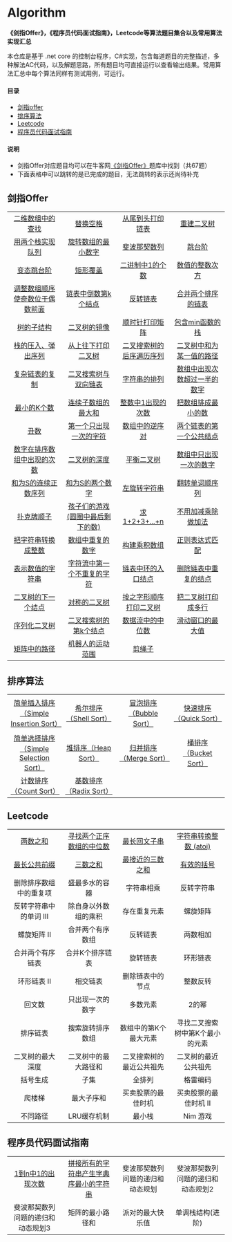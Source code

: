 # Algorithm
<!-- [![license](https://badgen.net/github/license/doocs/leetcode?color=green)](https://github.com/doocs/coding-interview/blob/master/LICENSE)
[![stars](https://badgen.net/github/stars/doocs/coding-interview)](https://github.com/doocs/coding-interview/stargazers)
[![issues](https://badgen.net/github/open-issues/doocs/coding-interview)](https://github.com/doocs/coding-interview/issues)
[![forks](https://img.shields.io/github/forks/doocs/coding-interview.svg)](https://github.com/doocs/coding-interview/network/members)
[![PRs Welcome](https://badgen.net/badge/PRs/welcome/green)](http://makeapullrequest.com) -->

**《剑指Offer》，《程序员代码面试指南》，Leetcode等算法题目集合以及常用算法实现汇总**

本仓库是基于 .net core 的控制台程序，C#实现，包含每道题目的完整描述，多种解法AC代码，以及解题思路，所有题目均可直接运行以查看输出结果。常用算法汇总中每个算法同样有测试用例，可运行。

#### 目录
* [剑指offer](#剑指offer)  
* [排序算法](#排序算法)  
* [Leetcode](#Leetcode)  
* [程序员代码面试指南](#程序员代码面试指南)  

#### 说明
* 剑指Offer对应题目均可以在牛客网[《剑指Offer》](https://www.nowcoder.com/ta/coding-interviews)题库中找到（共67题）
* 下面表格中可以跳转的是已完成的题目，无法跳转的表示还尚待补充

## 剑指Offer
<table><tbody>

<tr>
<td width="25%" align="center">
<a href="%E5%89%91%E6%8C%87offer/Find.cs">二维数组中的查找</a>
</td>
<td width="25%" align="center">
<a href="%E5%89%91%E6%8C%87offer/ReplaceSpace.cs">替换空格</a>
</td>
<td width="25%" align="center">
<a href="%E5%89%91%E6%8C%87offer/PrintListFromTailToHead.cs">从尾到头打印链表</a>
</td>
<td width="25%" align="center">
<a href="%E5%89%91%E6%8C%87offer/ReConstructBinaryTree.cs">重建二叉树</a>
</td>
</tr>

<tr>
<td width="25%" align="center">
<a href="%E5%89%91%E6%8C%87offer/SimulateQueueWithStack.cs">用两个栈实现队列</a>
</td>
<td width="25%" align="center">
<a href="%E5%89%91%E6%8C%87offer/MinNumberInRotateArray.cs">旋转数组的最小数字</a>
</td>
<td width="25%" align="center">
<a href="%E5%89%91%E6%8C%87offer/Fibonacci.cs">斐波那契数列</a>
</td>
<td width="25%" align="center">
<a href="%E5%89%91%E6%8C%87offer/JumpFloor.cs">跳台阶</a>
</td>
</tr>

<tr>
<td width="25%" align="center">
<a href="%E5%89%91%E6%8C%87offer/JumpFloorII.cs">变态跳台阶</a>
</td>
<td width="25%" align="center">
<a href="%E5%89%91%E6%8C%87offer/RectCover.cs">矩形覆盖</a>
</td>
<td width="25%" align="center">
<a href="%E5%89%91%E6%8C%87offer/NumberOf1.cs">二进制中1的个数</a>
</td>
<td width="25%" align="center">
<a href="%E5%89%91%E6%8C%87offer/Power.cs">数值的整数次方</a>
</td>
</tr>

<tr>
<td width="25%" align="center">
<a href="%E5%89%91%E6%8C%87offer/ReOrderArray.cs">调整数组顺序使奇数位于偶数前面</a>
</td>
<td width="25%" align="center">
<a href="%E5%89%91%E6%8C%87offer/FindKthToTail.cs">链表中倒数第k个结点</a>
</td>
<td width="25%" align="center">
<a href="%E5%89%91%E6%8C%87offer/ReverseList.cs">反转链表</a>
</td>
<td width="25%" align="center">
<a href="%E5%89%91%E6%8C%87offer/Merge.cs">合并两个排序的链表</a>
</td>
</tr>

<tr>
<td width="25%" align="center">
<a href="%E5%89%91%E6%8C%87offer/HasSubtree.cs">树的子结构</a>
</td>
<td width="25%" align="center">
<a href="%E5%89%91%E6%8C%87offer/Mirror.cs">二叉树的镜像</a>
</td>
<td width="25%" align="center">
<a href="%E5%89%91%E6%8C%87offer/PrintMatrix.cs">顺时针打印矩阵</a>
</td>
<td width="25%" align="center">
<a href="%E5%89%91%E6%8C%87offer/StackWithMin.cs">包含min函数的栈</a>
</td>
</tr>

<tr>
<td width="25%" align="center">
<a href="%E5%89%91%E6%8C%87offer/IsPopOrder.cs">栈的压入、弹出序列</a>
</td>
<td width="25%" align="center">
<a href="%E5%89%91%E6%8C%87offer/PrintFromTopToBottom.cs">从上往下打印二叉树</a>
</td>
<td width="25%" align="center">
<a href="%E5%89%91%E6%8C%87offer/VerifySquenceOfBST.cs">二叉搜索树的后序遍历序列</a>
</td>
<td width="25%" align="center">
<a href="%E5%89%91%E6%8C%87offer/FindPath.cs">二叉树中和为某一值的路径</a>
</td>
</tr>


<tr>
<td width="25%" align="center">
<a href="%E5%89%91%E6%8C%87offer/RandomListNode.cs">复杂链表的复制</a>
</td>
<td width="25%" align="center">
<a href="%E5%89%91%E6%8C%87offer/Convert.cs">二叉搜索树与双向链表</a>
</td>
<td width="25%" align="center">
<a href="%E5%89%91%E6%8C%87offer/Permutation.cs">字符串的排列</a>
</td>
<td width="25%" align="center">
<a href="%E5%89%91%E6%8C%87offer/MoreThanHalfNum.cs">数组中出现次数超过一半的数字</a>
</td>
</tr>

<tr>
<td width="25%" align="center">
<a href="%E5%89%91%E6%8C%87offer/GetLeastNumbers.cs">最小的K个数</a>
</td>
<td width="25%" align="center">
<a href="%E5%89%91%E6%8C%87offer/FindGreatestSumOfSubArray.cs">连续子数组的最大和</a>
</td>
<td width="25%" align="center">
<a href="%E5%89%91%E6%8C%87offer/NumberOf1Between1AndN.cs">整数中1出现的次数</a>
</td>
<td width="25%" align="center">
<a href="%E5%89%91%E6%8C%87offer/PrintMinNumber.cs">把数组排成最小的数</a>
</td>
</tr>


<tr>
<td width="25%" align="center">
<a href="%E5%89%91%E6%8C%87offer/GetUglyNumber.cs">丑数</a>
</td>

<td width="25%" align="center">
<a href="%E5%89%91%E6%8C%87offer/FirstNotRepeatingChar.cs">第一个只出现一次的字符</a>
</td>

<td width="25%" align="center">
<a href="%E5%89%91%E6%8C%87offer/InversePairs.cs">数组中的逆序对</a>
</td>

<td width="25%" align="center">
<a href="%E5%89%91%E6%8C%87offer/FindFirstCommonNode.cs">两个链表的第一个公共结点</a>
</td>

</tr>

<tr>
<td width="25%" align="center">
<a href="%E5%89%91%E6%8C%87offer/GetNumberOfK.cs">数字在排序数组中出现的次数</a>
</td>
<td width="25%" align="center">
<a href="%E5%89%91%E6%8C%87offer/TreeDepth.cs">二叉树的深度</a>
</td>
<td width="25%" align="center">
<a href="%E5%89%91%E6%8C%87offer/IsBalanced.cs">平衡二叉树</a>
</td>
<td width="25%" align="center">
<a href="%E5%89%91%E6%8C%87offer/FindNumsAppearOnce.cs">数组中只出现一次的数字</a>
</td>
</tr>

<tr>
<td width="25%" align="center">
<a href="%E5%89%91%E6%8C%87offer/FindContinuousSequence.cs">和为S的连续正数序列</a>
</td>
<td width="25%" align="center">
<a href="%E5%89%91%E6%8C%87offer/FindNumbersWithSum.cs">和为S的两个数字</a>
</td>
<td width="25%" align="center">
<a href="%E5%89%91%E6%8C%87offer/LeftRotateString.cs">左旋转字符串</a>
</td>
<td width="25%" align="center">
<a href="%E5%89%91%E6%8C%87offer/ReverseSentence.cs">翻转单词顺序列</a>
</td>
</tr>

<tr>
<td width="25%" align="center">
<a href="%E5%89%91%E6%8C%87offer/IsContinuous.cs">扑克牌顺子</a>
</td>
<td width="25%" align="center">
<a href="%E5%89%91%E6%8C%87offer/LastRemaining.cs">孩子们的游戏(圆圈中最后剩下的数)</a>
</td>
<td width="25%" align="center">
<a href="%E5%89%91%E6%8C%87offer/Sum.cs">求1+2+3+...+n</a>
</td>
<td width="25%" align="center">
<a href="%E5%89%91%E6%8C%87offer/Add.cs">不用加减乘除做加法</a>
</td>
</tr>

<tr>
<td width="25%" align="center">
<a href="%E5%89%91%E6%8C%87offer/StrToInt.cs">把字符串转换成整数</a>
</td>
<td width="25%" align="center">
<a href="%E5%89%91%E6%8C%87offer/Duplicate.cs">数组中重复的数字</a>
</td>
<td width="25%" align="center">
<a href="%E5%89%91%E6%8C%87offer/Multiply.cs">构建乘积数组</a>
</td>
<td width="25%" align="center">
<a href="%E5%89%91%E6%8C%87offer/Match.cs">正则表达式匹配</a>
</td>
</tr>

<tr>
<td width="25%" align="center">
<a href="%E5%89%91%E6%8C%87offer/IsNumeric.cs">表示数值的字符串</a>
</td>
<td width="25%" align="center">
<a href="%E5%89%91%E6%8C%87offer/FirstAppearingOnce.cs">字符流中第一个不重复的字符</a>
</td>
<td width="25%" align="center">
<a href="%E5%89%91%E6%8C%87offer/EntryNodeOfLoop.cs">链表中环的入口结点</a>
</td>
<td width="25%" align="center">
<a href="%E5%89%91%E6%8C%87offer/DeleteDuplication.cs">删除链表中重复的结点</a>
</td>
</tr>

<tr>
<td width="25%" align="center">
<a href="%E5%89%91%E6%8C%87offer/GetNext.cs">二叉树的下一个结点</a>
</td>
<td width="25%" align="center">
<a href="%E5%89%91%E6%8C%87offer/IsSymmetrical.cs">对称的二叉树</a>
</td>
<td width="25%" align="center">
<a href="%E5%89%91%E6%8C%87offer/PrintTree.cs">按之字形顺序打印二叉树</a>
</td>
<td width="25%" align="center">
<a href="%E5%89%91%E6%8C%87offer/PrintTree2.cs">把二叉树打印成多行</a>
</td>
</tr>

<tr>
<td width="25%" align="center">
<a href="%E5%89%91%E6%8C%87offer/SerializeTree.cs">序列化二叉树</a>
</td>
<td width="25%" align="center">
<a href="%E5%89%91%E6%8C%87offer/KthNode.cs">二叉搜索树的第k个结点</a>
</td>
<td width="25%" align="center">
<a href="%E5%89%91%E6%8C%87offer/GetMedian.cs">数据流中的中位数</a>
</td>
<td width="25%" align="center">
<a href="%E5%89%91%E6%8C%87offer/MaxInWindows.cs">滑动窗口的最大值</a>
</td>
</tr>

<tr>
<td width="25%" align="center">
<a href="%E5%89%91%E6%8C%87offer/HasPath.cs">矩阵中的路径</a>
</td>
<td width="25%" align="center">
<a href="%E5%89%91%E6%8C%87offer/MovingCount.cs">机器人的运动范围</a>
</td>
<td width="25%" align="center">
<a href="%E5%89%91%E6%8C%87offer/CutRope.cs">剪绳子</a>
</td>
<td width="25%" align="center">

</td>
</tr>



</tbody></table>


## 排序算法

<table style="width:100%"><tbody>

<tr>
<td width="25%" align="center">
<a href="%E6%8E%92%E5%BA%8F%E7%AE%97%E6%B3%95/SimpleInsertionSort.cs">简单插入排序（Simple Insertion Sort）</a>
</td>
<td width="25%" align="center">

<a href="%E6%8E%92%E5%BA%8F%E7%AE%97%E6%B3%95/ShellSort.cs">希尔排序（Shell Sort）</a>
</td>
<td width="25%" align="center">
<a href="%E6%8E%92%E5%BA%8F%E7%AE%97%E6%B3%95/BubbleSort.cs">冒泡排序（Bubble Sort）</a>
</td>
<td width="25%" align="center">
<a href="%E6%8E%92%E5%BA%8F%E7%AE%97%E6%B3%95/QuickSort.cs">快速排序（Quick Sort）</a>
</td>
</tr>

<tr>
<td width="25%" align="center">
<a href="%E6%8E%92%E5%BA%8F%E7%AE%97%E6%B3%95/SimpleSelectionSort.cs">简单选择排序（Simple Selection Sort）</a>
</td>
<td width="25%" align="center">
<a href="%E6%8E%92%E5%BA%8F%E7%AE%97%E6%B3%95/HeapSort.cs">堆排序（Heap Sort）</a>
</td>
<td width="25%" align="center">
<a href="%E6%8E%92%E5%BA%8F%E7%AE%97%E6%B3%95/MergeSort.cs">归并排序（Merge Sort）</a>
</td>
<td width="25%" align="center">
<a href="%E6%8E%92%E5%BA%8F%E7%AE%97%E6%B3%95/BucketSort.cs">桶排序（Bucket Sort）</a>
</td>
</tr>

<tr>
<td width="25%" align="center">
<a href="%E6%8E%92%E5%BA%8F%E7%AE%97%E6%B3%95/RadixSort.cs">计数排序（Count Sort）</a>
</td>
<td width="25%" align="center">
<a href="%E6%8E%92%E5%BA%8F%E7%AE%97%E6%B3%95/RadixSort.cs">基数排序（Radix Sort）</a>
</td>
<td width="25%" align="center">

</td>
<td width="25%" align="center">

</td>
</tr>

</tbody></table>

## Leetcode

<table style="width:100%"><tbody>

<tr>
<td width="25%" align="center">
<a href="Leetcode/TwoSum.cs">两数之和</a>
</td>
<td width="25%" align="center">
<a href="Leetcode/FindMedianSortedArrays.cs">寻找两个正序数组的中位数</a>
</td>
<td width="25%" align="center">
<a href="Leetcode/LongestPalindrome.cs">最长回文子串</a>
</td>
<td width="25%" align="center">
<a href="Leetcode/Atoi.cs">字符串转换整数 (atoi)</a>
</td>
</tr>

<tr>
<td width="25%" align="center">
<a href="Leetcode/LongestCommonPrefix.cs">最长公共前缀</a>
</td>
<td width="25%" align="center">
<a href="Leetcode/ThreeSum.cs">三数之和</a>
</td>
<td width="25%" align="center">
<a href="Leetcode/ThreeSumClosest.cs">最接近的三数之和</a>
</td>
<td width="25%" align="center">
<a href="Leetcode/IsValidParentheses.cs">有效的括号</a>
</td>
</tr>

<tr>
<td width="25%" align="center">
删除排序数组中的重复项
</td>
<td width="25%" align="center">
盛最多水的容器
</td>
<td width="25%" align="center">
字符串相乘
</td>
<td width="25%" align="center">
反转字符串
</td>
</tr>

<tr>
<td width="25%" align="center">
反转字符串中的单词 III
</td>
<td width="25%" align="center">
除自身以外数组的乘积
</td>
<td width="25%" align="center">
存在重复元素
</td>
<td width="25%" align="center">
螺旋矩阵
</td>
</tr>

<tr>
<td width="25%" align="center">
螺旋矩阵 II
</td>
<td width="25%" align="center">
合并两个有序数组
</td>
<td width="25%" align="center">
反转链表
</td>
<td width="25%" align="center">
两数相加
</td>
</tr>

<tr>
<td width="25%" align="center">
合并两个有序链表
</td>
<td width="25%" align="center">
合并K个排序链表
</td>
<td width="25%" align="center">
旋转链表
</td>
<td width="25%" align="center">
环形链表
</td>
</tr>

<tr>
<td width="25%" align="center">
环形链表 II
</td>
<td width="25%" align="center">
相交链表
</td>
<td width="25%" align="center">
删除链表中的节点
</td>
<td width="25%" align="center">
整数反转
</td>
</tr>

<tr>
<td width="25%" align="center">
回文数
</td>
<td width="25%" align="center">
只出现一次的数字
</td>
<td width="25%" align="center">
多数元素
</td>
<td width="25%" align="center">
2的幂
</td>
</tr>

<tr>
<td width="25%" align="center">
排序链表
</td>
<td width="25%" align="center">
搜索旋转排序数组
</td>
<td width="25%" align="center">
数组中的第K个最大元素
</td>
<td width="25%" align="center">
寻找二叉搜索树中第K个最小的元素
</td>
</tr>

<tr>
<td width="25%" align="center">
二叉树的最大深度
</td>
<td width="25%" align="center">
二叉树中的最大路径和
</td>
<td width="25%" align="center">
二叉搜索树的最近公共祖先
</td>
<td width="25%" align="center">
二叉树的最近公共祖先
</td>
</tr>

<tr>
<td width="25%" align="center">
括号生成
</td>
<td width="25%" align="center">
子集
</td>
<td width="25%" align="center">
全排列
</td>
<td width="25%" align="center">
格雷编码
</td>
</tr>

<tr>
<td width="25%" align="center">
爬楼梯
</td>
<td width="25%" align="center">
最大子序和
</td>
<td width="25%" align="center">
买卖股票的最佳时机
</td>
<td width="25%" align="center">
买卖股票的最佳时机 II
</td>
</tr>

<tr>
<td width="25%" align="center">
不同路径
</td>
<td width="25%" align="center">
LRU缓存机制
</td>
<td width="25%" align="center">
最小栈
</td>
<td width="25%" align="center">
Nim 游戏
</td>
</tr>

</tbody></table>

## 程序员代码面试指南

<table style="width:100%"><tbody>

<tr>
<td width="25%" align="center">
<a href="%E7%A8%8B%E5%BA%8F%E5%91%98%E4%BB%A3%E7%A0%81%E9%9D%A2%E8%AF%95%E6%8C%87%E5%8D%97/NumberOf1From1ToN.cs">1到n中1的出现次数</a>
</td>

<td width="25%" align="center">
<a href="%E7%A8%8B%E5%BA%8F%E5%91%98%E4%BB%A3%E7%A0%81%E9%9D%A2%E8%AF%95%E6%8C%87%E5%8D%97/PrintMinString.cs">拼接所有的字符串产生字典序最小的字符串</a>
</td>
<td width="25%" align="center">
斐波那契数列问题的递归和动态规划
</td>
<td width="25%" align="center">
斐波那契数列问题的递归和动态规划2
</td>
</tr>

<tr>
<td width="25%" align="center">
斐波那契数列问题的递归和动态规划3
</td>
<td width="25%" align="center">
矩阵的最小路径和
</td>
<td width="25%" align="center">
派对的最大快乐值
</td>
<td width="25%" align="center">
单调栈结构(进阶)
</td>
</tr>

</tbody></table>
